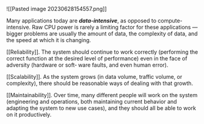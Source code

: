 ![[Pasted image 20230628154557.png]]

Many applications today are ***data-intensive***, as opposed to compute-intensive. Raw CPU power is rarely a limiting factor for these applications — bigger problems are usually the amount of data, the complexity of data, and the speed at which it is changing.

[[Reliability]]. The system should continue to work correctly (performing the correct function at the desired level of performance) even in the face of adversity (hardware or soft‐ ware faults, and even human error).

[[Scalability]]. As the system grows (in data volume, traffic volume, or complexity), there should be reasonable ways of dealing with that growth.

[[Maintainability]]. Over time, many different people will work on the system (engineering and operations, both maintaining current behavior and adapting the system to new use cases), and they should all be able to work on it productively.